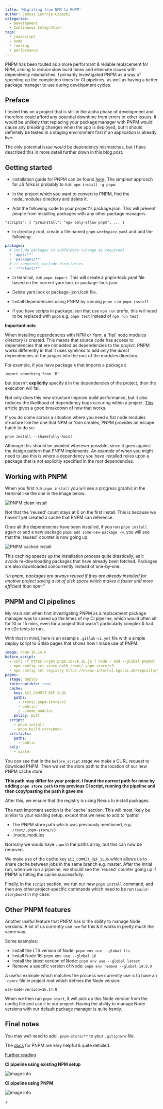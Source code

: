 ```yaml
---
title: 'Migrating from NPM to PNPM'
author: Janusz Lavrnja-Czapski
categories:
  - Development
  - Continuous Integration
tags:
  - javascript
  - node
  - tooling
  - performance
---
```


PNPM has been touted as a more performant & reliable replacement for NPM, aiming to reduce slow build times and eliminate issues with dependency mismatches.
I primarily investigated PNPM as a way of speeding up the completion times for CI pipelines, as well as having a better package manager to use during development cycles.

## Preface

I tested this on a project that is still in the alpha phase of development and therefore could afford any potential downtime from errors or other issues. It would be unlikely that replacing your package manager with PNPM would cause any breaking changes when the app is deployed, but it should definitely be tested in a staging environment first if an application is already live.

The only potential issue would be dependency mismatches, but I have described this in more detail further down in this blog post.

## Getting started

- Installation guide for PNPM can be found [here](https://pnpm.io/installation). The simplest approach for JS folks is probably to run: `npm install -g pnpm`.

- In the project which you want to convert to PNPM, find the node_modules directory and delete it.

- Add the following code to your project's package.json. This will prevent people from installing packages with any other package managers.

`"scripts": { "preinstall": "npx only-allow pnpm", ... }`

- In directory root, create a file named `pnpm-workspace.yaml` and add the following:

```yaml
packages:
  # include packages in subfolders (change as required)
  - 'apps/**'
  - 'packages/**'
  # if required, exclude directories
  - '!**/test/**'
```

- In terminal, run `pnpm import`. This will create a pnpm-lock.yaml file based on the current yarn.lock or package-lock.json.

- Delete yarn.lock or package-json.lock file.

- Install dependencies using PNPM by running `pnpm i` or `pnpm install`

- If you have scripts in package.json that use `npm run` prefix, this will need to be replaced with `pnpm` e.g. `pnpm test` instead of `npm run test`

**Important note**

When installing dependencies with NPM or Yarn, a 'flat' node modules directory is created. This means that source code has access to dependencies that are _not_ added as dependencies to the _project_. PNPM works differently in that it uses symlinks to add only the _direct_ dependencies of the _project_ into the root of the modules directory.

For example, if you have package `A` that imports a package `B`

`import something from 'B'`

but doesn't **explicitly** specify `B` in the dependencies of the project, then the execution will fail.

Not only does this new structure improve build performance, but it also reduces the likelihood of dependency bugs occuring within a project. [This article](https://www.kochan.io/nodejs/pnpms-strictness-helps-to-avoid-silly-bugs.html) gives a good breakdown of how that works.

If you do come across a situation where you need a flat node modules structure like the one that NPM or Yarn creates, PNPM provides an escape hatch to do so:

`pnpm install --shamefully-hoist`

Although this should be avoided wherever possible, since it goes against the design pattern that PNPM implements. An example of when you might need to use this is where a dependency you have installed relies upon a package that is not explicitly specified in the root dependencies.

## Working with PNPM

When you first run `pnpm install` you will see a progress graphic in the terminal like the one in the image below:

![PNPM clean install](https://github.com/jlczapski/BritishGeologicalSurvey.github.io/blob/master/assets/images/2022-11-17-migrate-npm/pnpm-clean.PNG)

Not that the 'reused' count stays at 0 on the first install. This is because we haven't yet created a cache that PNPM can reference.

Once all the dependencies have been installed, if you run `pnpm install` again or add a new package `pnpm add some-new-package -w`, you will see that the 'reused' counter is now going up.

![PNPM cached install](https://github.com/jlczapski/BritishGeologicalSurvey.github.io/blob/master/assets/images/2022-11-17-migrate-npm/pnpm-cached.PNG)

This caching speeds up the installation process quite drastically, as it avoids re-downloading packages that have already been fetched. Packages are also downloaded concurrently instead of one-by-one.

_“In pnpm, packages are always reused if they are already installed for another project saving a lot of disk space which makes it faster and more efficient than npm.”_

## PNPM and CI pipelines

My main aim when first investigating PNPM as a replacement package manager was to speed up the times of my CI pipeline, which would often sit for 10 or 15 mins, even for a project that wasn't particularly complex & had no e2e tests to run..

With that in mind, here is an example `.gitlab-ci.yml` file with a simple deploy script to Gitlab pages that shows how I made use of PNPM.

```yaml
image: node:16.14.0
before_script:
  - curl -f https://get.pnpm.io/v6.16.js | node - add --global pnpm@7
  - npm config set store-path /root/.pnpm-store/v3
  - npm config set registry https://nexus-internal.bgs.ac.uk/repository/npm-all/
pages:
  stage: deploy
  interruptible: true
  cache:
    key: $CI_COMMIT_REF_SLUG
    paths:
      - /root/.pnpm-store/v3
      - public/
      - ./node_modules
    policy: pull
  script:
    - pnpm install
    - pnpm build-storybook
  artifacts:
    paths:
      - public
  only:
    - master
```

You can see that in the `before_script` stage we make a CURL request to download PNPM. Then we set the store path to the location of our new PNPM cache store.

**This path may differ for your project. I found the correct path for mine by adding `pnpm store path` to my previous CI script, running the pipeline and then copy/pasting the path it gave me**

After this, we ensure that the registry is using Nexus to install packages.

The next important section is the 'cache' section. This will most likely be similar to your existing setup, except that we need to add to 'paths':

- The PNPM store path which was previously mentioned, e.g. `/root/.pnpm-store/v3`
- ./node_modules

Normally we would have `.npm` in the paths array, but this can now be removed.

We make use of the cache key `$CI_COMMIT_REF_SLUG` which allows us to share cache between jobs in the same branch e.g. master. After the initial run, when we run a pipeline, we should see the 'reused' counter going up if PNPM is hitting the cache successfully.

Finally, in the `script` section, we run our new `pnpm install` command, and then any other project-specific commands which need to be run (`build-storybook`) in my case.

## Other PNPM features

Another useful feature that PNPM has is the ability to manage Node versions. A lot of us currently use `nvm` for this & it works in pretty much the same way.

Some examples:

- Install the LTS version of Node: `pnpm env use --global lts`
- Install Node 16: `pnpm env use --global 16`
- Install the latest version of Node: `pnpm env use --global latest`
- Remove a specific version of Node: `pnpm env remove --global 14.0.0`

A useful example which matches the process we currently use is to have an `.npmrc` file in project root which defines the Node version:

```
use-node-version=16.14.0

```

When we then run `pnpm start`, it will pick up this Node version from the config file and use it in our project. Having the ability to manage Node versions with our default package manager is quite handy.

## Final notes

You may well need to add `.pnpm-store/**` to your `.gitignore` file.

The [docs](https://pnpm.io/motivation) for PNPM are very helpful & quite detailed.

[Further reading](https://blog.bitsrc.io/pnpm-javascript-package-manager-4b5abd59dc9)

**CI pipeline using existing NPM setup**

![image info](https://github.com/jlczapski/BritishGeologicalSurvey.github.io/blob/master/assets/images/2022-11-17-migrate-npm/benchmark-slow.PNG)

**CI pipeline using PNPM**

![image info](https://github.com/jlczapski/BritishGeologicalSurvey.github.io/blob/master/assets/images/2022-11-17-migrate-npm/benchmark-fast.PNG)

⚡
